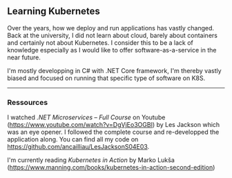 ## Learning Kubernetes

Over the years, how we deploy and run applications has vastly changed. Back
at the university, I did not learn about cloud, barely about containers and 
certainly not about Kubernetes. I consider this to be a lack of knowledge
especially as I would like to offer software-as-a-service in the near future. 

I'm mostly developping in C# with .NET Core framework, I'm thereby vastly
biased and focused on running that specific type of software on K8S.

---

### Ressources

I watched *.NET Microservices – Full Course* on Youtube
(https://www.youtube.com/watch?v=DgVjEo3OGBI) by Les Jackson which was an eye
opener. I followed the complete course and re-developped the application along.
You can find all my code on https://github.com/ancailliau/LesJacksonS04E03.

I'm currently reading *Kubernetes in Action* by Marko Lukša
(https://www.manning.com/books/kubernetes-in-action-second-edition)
